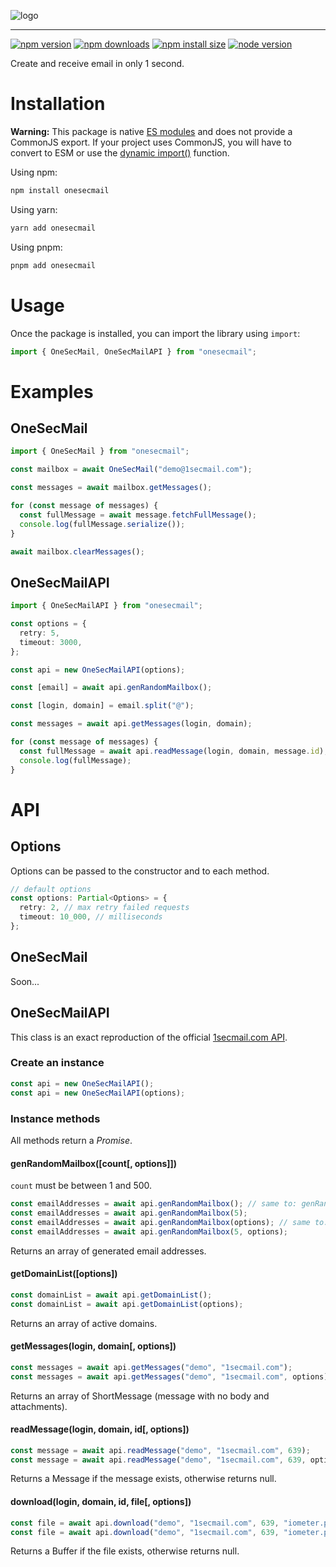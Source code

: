 ![logo](https://i.imgur.com/FJhgTTl.jpg)

---

[![npm version][npm-version-badge]][npm-url]
[![npm downloads][npm-downloads-badge]][npm-url]
[![npm install size][npm-install-size-badge]][npm-install-size-url]
[![node version][node-version-badge]][node-version-url]

Create and receive email in only 1 second.

# Installation

**Warning:** This package is native [ES modules](https://developer.mozilla.org/docs/Web/JavaScript/Guide/Modules) and does not provide a CommonJS export. If your project uses CommonJS, you will have to convert to ESM or use the [dynamic import()](https://v8.dev/features/dynamic-import) function.

Using npm:

```bash
npm install onesecmail
```

Using yarn:

```bash
yarn add onesecmail
```

Using pnpm:

```bash
pnpm add onesecmail
```

# Usage

Once the package is installed, you can import the library using `import`:

```ts
import { OneSecMail, OneSecMailAPI } from "onesecmail";
```

# Examples

## OneSecMail

```ts
import { OneSecMail } from "onesecmail";

const mailbox = await OneSecMail("demo@1secmail.com");

const messages = await mailbox.getMessages();

for (const message of messages) {
  const fullMessage = await message.fetchFullMessage();
  console.log(fullMessage.serialize());
}

await mailbox.clearMessages();
```

## OneSecMailAPI

```ts
import { OneSecMailAPI } from "onesecmail";

const options = {
  retry: 5,
  timeout: 3000,
};

const api = new OneSecMailAPI(options);

const [email] = await api.genRandomMailbox();

const [login, domain] = email.split("@");

const messages = await api.getMessages(login, domain);

for (const message of messages) {
  const fullMessage = await api.readMessage(login, domain, message.id);
  console.log(fullMessage);
}
```

# API

## Options

Options can be passed to the constructor and to each method.

```ts
// default options
const options: Partial<Options> = {
  retry: 2, // max retry failed requests
  timeout: 10_000, // milliseconds
};
```

## OneSecMail

Soon...

## OneSecMailAPI

This class is an exact reproduction of the official [1secmail.com API](https://www.1secmail.com/api).

### Create an instance

```ts
const api = new OneSecMailAPI();
const api = new OneSecMailAPI(options);
```

### Instance methods

All methods return a _Promise_.

#### genRandomMailbox([count[, options]])

`count` must be between 1 and 500.

```ts
const emailAddresses = await api.genRandomMailbox(); // same to: genRandomMailbox(1)
const emailAddresses = await api.genRandomMailbox(5);
const emailAddresses = await api.genRandomMailbox(options); // same to: genRandomMailbox(1, options)
const emailAddresses = await api.genRandomMailbox(5, options);
```

Returns an array of generated email addresses.

#### getDomainList([options])

```ts
const domainList = await api.getDomainList();
const domainList = await api.getDomainList(options);
```

Returns an array of active domains.

#### getMessages(login, domain[, options])

```ts
const messages = await api.getMessages("demo", "1secmail.com");
const messages = await api.getMessages("demo", "1secmail.com", options);
```

Returns an array of ShortMessage (message with no body and attachments).

#### readMessage(login, domain, id[, options])

```ts
const message = await api.readMessage("demo", "1secmail.com", 639);
const message = await api.readMessage("demo", "1secmail.com", 639, options);
```

Returns a Message if the message exists, otherwise returns null.

#### download(login, domain, id, file[, options])

```ts
const file = await api.download("demo", "1secmail.com", 639, "iometer.pdf");
const file = await api.download("demo", "1secmail.com", 639, "iometer.pdf", options);
```

Returns a Buffer if the file exists, otherwise returns null.

[npm-url]: https://www.npmjs.com/package/onesecmail
[npm-version-badge]: https://img.shields.io/npm/v/onesecmail
[npm-downloads-badge]: https://img.shields.io/npm/dt/onesecmail
[npm-install-size-badge]: https://packagephobia.com/badge?p=onesecmail
[npm-install-size-url]: https://packagephobia.com/result?p=onesecmail
[node-version-badge]: https://img.shields.io/node/v/onesecmail
[node-version-url]: https://nodejs.org
